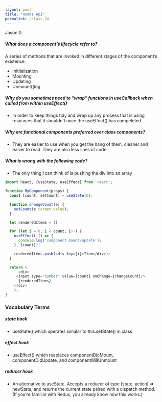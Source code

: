```yaml
---
layout: post
title: "Hooks Api"
permalink: /class-24
---
```

Jason D

##### What does a component’s lifecycle refer to?
 A series of methods that are invoked in different stages of the component’s existence.
* Inititalization
* Mounting
* Updating
* Unmount((ing

##### Why do you sometimes need to “wrap” functions in useCallback when called from within useEffect()
* In order to keep things tidy and wrap up any process that is using resources that it shouldn't once the useEffect() has compeleted

##### Why are functional components preferred over class components?
* They are easier to use when you get the hang of them, cleaner and easier to read. They are also less lines of code

##### What is wrong with the following code?
* The only thing I can think of is pushing the div into an array


```javascript
import React, {useState, useEffect} from 'react';

function MyComponent(props) {
  const [count, setCount] = useState(0);

  function changeCount(e) {
    setCount(e.target.value);
  }

  let renderedItems = []

  for (let i = 0; i < count; i++) {
    useEffect( () => {
      console.log('component mount/update');
    }, [count]);

    renderedItems.push(<div key={i}>Item</div>);
  }

  return (
      <div>
     <input type='number' value={count} onChange={changeCount}/>
      {renderedItems}
    </div>
    );
}
```
### Vocabulary Terms

##### state hook
* useState() which operates simalar to this.setState() in class.

##### effect hook
* useEffect() which reaplaces componentDidMount, componentDidUpdate, and componentWillUnmount

##### reducer hook
* An alternative to useState. Accepts a reducer of type (state, action) => newState, and returns the current state paired with a dispatch method. (If you’re familiar with Redux, you already know how this works.)
